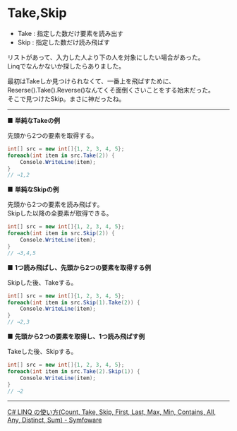 # Take,Skip

- Take : 指定した数だけ要素を読み出す  
- Skip : 指定した数だけ読み飛ばす  

リストがあって、入力した人より下の人を対象にしたい場合があった。  
Linqでなんかないか探したらありました。  

最初はTakeしか見つけられなくて、一番上を飛ばすために、Reserse().Take().Reverse()なんてくそ面倒くさいことをする始末だった。  
そこで見つけたSkip。まさに神だったね。  

---

■ **単純なTakeの例**

先頭から2つの要素を取得する。  

``` C#
int[] src = new int[]{1, 2, 3, 4, 5};
foreach(int item in src.Take(2)) {
    Console.WriteLine(item);
}
// →1,2
```

■ **単純なSkipの例**

先頭から2つの要素を読み飛ばす。  
Skipした以降の全要素が取得できる。  

``` cs
int[] src = new int[]{1, 2, 3, 4, 5};
foreach(int item in src.Skip(2)) {
    Console.WriteLine(item);
}
// →3,4,5
```

■ **1つ読み飛ばし、先頭から2つの要素を取得する例**

Skipした後、Takeする。  

``` cs
int[] src = new int[]{1, 2, 3, 4, 5};
foreach(int item in src.Skip(1).Take(2)) {
    Console.WriteLine(item);
}
// →2,3
```

■ **先頭から2つの要素を取得し、1つ読み飛ばす例**

Takeした後、Skipする。  

``` cs
int[] src = new int[]{1, 2, 3, 4, 5};
foreach(int item in src.Take(2).Skip(1)) {
    Console.WriteLine(item);
}
// →2
```

---

[C# LINQ の使い方(Count, Take, Skip, First, Last, Max, Min, Contains, All, Any, Distinct, Sum) - Symfoware](https://symfoware.blog.fc2.com/blog-entry-1927.html)  
